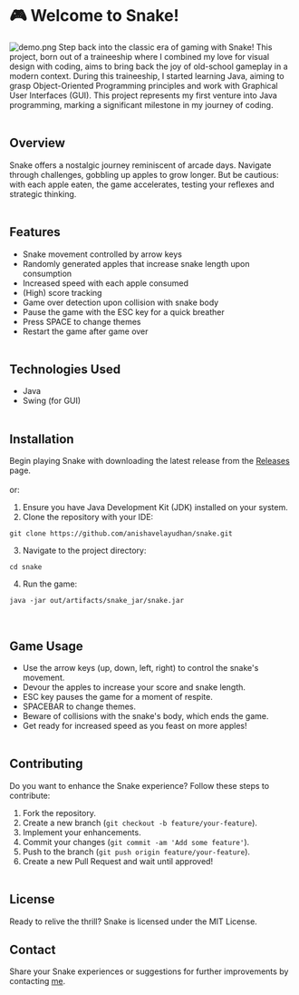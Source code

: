 # 🎮 Welcome to Snake!
![demo.png](https://i.imgur.com/6HjByx6.png)
Step back into the classic era of gaming with Snake! This project, born out of a traineeship where I combined my love for visual design with coding, aims to bring back the joy of old-school gameplay in a modern context. During this traineeship, I started learning Java, aiming to grasp Object-Oriented Programming principles and work with Graphical User Interfaces (GUI). This project represents my first venture into Java programming, marking a significant milestone in my journey of coding.
<br/><br/>

## Overview

Snake offers a nostalgic journey reminiscent of arcade days. Navigate through challenges, gobbling up apples to grow longer. But be cautious: with each apple eaten, the game accelerates, testing your reflexes and strategic thinking.
<br/><br/>

## Features

- Snake movement controlled by arrow keys
- Randomly generated apples that increase snake length upon consumption
- Increased speed with each apple consumed
- (High) score tracking
- Game over detection upon collision with snake body
- Pause the game with the ESC key for a quick breather
- Press SPACE to change themes
- Restart the game after game over
<br/><br/>

## Technologies Used

- Java
- Swing (for GUI)
<br/><br/>

## Installation

Begin playing Snake with downloading the latest release from the [Releases](https://github.com/anishavelayudhan/snake/releases) page.
<br/><br/>
or:
1. Ensure you have Java Development Kit (JDK) installed on your system.
2. Clone the repository with your IDE:
```
git clone https://github.com/anishavelayudhan/snake.git
```

3. Navigate to the project directory:
```
cd snake
```

4. Run the game:
```
java -jar out/artifacts/snake_jar/snake.jar
```
<br/>

## Game Usage

- Use the arrow keys (up, down, left, right) to control the snake's movement.
- Devour the apples to increase your score and snake length.
- ESC key pauses the game for a moment of respite.
- SPACEBAR to change themes.
- Beware of collisions with the snake's body, which ends the game.
- Get ready for increased speed as you feast on more apples!
<br/><br/>

## Contributing

Do you want to enhance the Snake experience? Follow these steps to contribute:

1. Fork the repository.
2. Create a new branch (`git checkout -b feature/your-feature`).
3. Implement your enhancements.
4. Commit your changes (`git commit -am 'Add some feature'`).
5. Push to the branch (`git push origin feature/your-feature`).
6. Create a new Pull Request and wait until approved!
<br/><br/>

## License

Ready to relive the thrill? Snake is licensed under the MIT License.

## Contact

Share your Snake experiences or suggestions for further improvements by contacting [me](anisha.velayudhan@gmail.com). 
